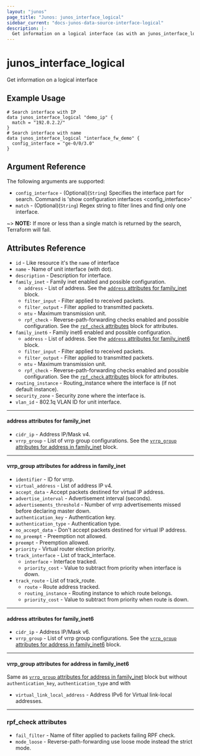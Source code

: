 ```yaml
---
layout: "junos"
page_title: "Junos: junos_interface_logical"
sidebar_current: "docs-junos-data-source-interface-logical"
description: |-
  Get information on a logical interface (as with an junos_interface_logical resource import)
---
```


# junos_interface_logical

Get information on a logical interface

## Example Usage

```hcl
# Search interface with IP
data junos_interface_logical "demo_ip" {
  match = "192.0.2.2/"
}
# Search interface with name
data junos_interface_logical "interface_fw_demo" {
  config_interface = "ge-0/0/3.0"
}
```

## Argument Reference

The following arguments are supported:

* `config_interface` - (Optional)(`String`) Specifies the interface part for search. Command is 'show configuration interfaces <config_interface>'
* `match` - (Optional)(`String`) Regex string to filter lines and find only one interface.

~> **NOTE:** If more or less than a single match is returned by the search, Terraform will fail.

## Attributes Reference

* `id` - Like resource it's the `name` of interface
* `name` - Name of unit interface (with dot).
* `description` - Description for interface.
* `family_inet` - Family inet enabled and possible configuration.
  * `address` - List of address. See the [`address` attributes for family_inet](#address-attributes-for-family_inet) block.
  * `filter_input` - Filter applied to received packets.
  * `filter_output` - Filter applied to transmitted packets.
  * `mtu` - Maximum transmission unit.
  * `rpf_check` - Reverse-path-forwarding checks enabled and possible configuration. See the [`rpf_check` attributes](#rpf_check-attributes) block for attributes.
* `family_inet6` - Family inet6 enabled and possible configuration.
  * `address` - List of address. See the [`address` attributes for family_inet6](#address-attributes-for-family_inet6) block.
  * `filter_input` - Filter applied to received packets.
  * `filter_output` - Filter applied to transmitted packets.
  * `mtu` - Maximum transmission unit.
  * `rpf_check` - Reverse-path-forwarding checks enabled and possible configuration. See the [`rpf_check` attributes](#rpf_check-attributes) block for attributes.
* `routing_instance` - Routing_instance where the interface is (if not default instance).
* `security_zone` - Security zone where the interface is.
* `vlan_id` - 802.1q VLAN ID for unit interface.

---
#### address attributes for family_inet
* `cidr_ip` - Address IP/Mask v4.
* `vrrp_group` - List of vrrp group configurations. See the [`vrrp_group` attributes for address in family_inet](#vrrp_group-attributes-for-address-in-family_inet) block.

---
#### vrrp_group attributes for address in family_inet
* `identifier` - ID for vrrp.
* `virtual_address` - List of address IP v4.
* `accept_data` - Accept packets destined for virtual IP address.
* `advertise_interval` - Advertisement interval (seconds).
* `advertisements_threshold` - Number of vrrp advertisements missed before declaring master down.
* `authentication_key` - Authentication key.
* `authentication_type` - Authentication type.
* `no_accept_data` - Don't accept packets destined for virtual IP address.
* `no_preempt` - Preemption not allowed.
* `preempt` - Preemption allowed.
* `priority` - Virtual router election priority.
* `track_interface` - List of track_interface.
  * `interface` - Interface tracked.
  * `priority_cost` - Value to subtract from priority when interface is down.
* `track_route` - List of track_route.
  * `route` - Route address tracked.
  * `routing_instance` - Routing instance to which route belongs.
  * `priority_cost` - Value to subtract from priority when route is down.

---
#### address attributes for family_inet6
* `cidr_ip` - Address IP/Mask v6.
* `vrrp_group` - List of vrrp group configurations. See the [`vrrp_group` attributes for address in family_inet6](#vrrp_group-attributes-for-address-in-family_inet6) block.

---
#### vrrp_group attributes for address in family_inet6
Same as [`vrrp_group` attributes for address in family_inet](#vrrp_group-attributes-for-address-in-family_inet) block but without `authentication_key`, `authentication_type` and with  
* `virtual_link_local_address` - Address IPv6 for Virtual link-local addresses.

---
### rpf_check attributes
* `fail_filter` - Name of filter applied to packets failing RPF check.
* `mode_loose` - Reverse-path-forwarding use loose mode instead the strict mode.
